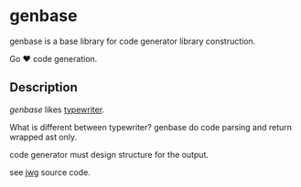 # genbase

genbase is a base library for code generator library construction.

Go ♥ code generation.

## Description

*genbase* likes [typewriter](https://github.com/clipperhouse/typewriter).

What is different between typewriter?
genbase do code parsing and return wrapped ast only.

code generator must design structure for the output.

see [jwg](https://github.com/favclip/jwg) source code.
